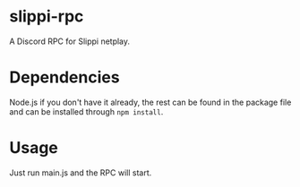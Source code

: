 # slippi-rpc
A Discord RPC for Slippi netplay.

# **Dependencies**
Node.js if you don't have it already, the rest can be found in the package file and can be installed through `npm install`.
# **Usage**
Just run main.js and the RPC will start.
